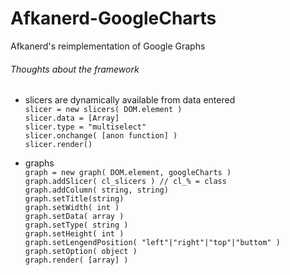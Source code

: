 # Afkanerd-GoogleCharts
Afkanerd's reimplementation of Google Graphs

###### Thoughts about the framework
- slicers are dynamically available from data entered\
`slicer = new slicers( DOM.element )`\
`slicer.data = [Array]`\
`slicer.type = "multiselect"`\
`slicer.onchange( [anon function] )`\
`slicer.render()`

- graphs\
`graph = new graph( DOM.element, googleCharts )`\
`graph.addSlicer( cl_slicers ) // cl_% = class`\
`graph.addColumn( string, string)`\
`graph.setTitle(string)`\
`graph.setWidth( int )`\
`graph.setData( array )`\
`graph.setType( string )`\
`graph.setHeight( int )`\
`graph.setLengendPosition( "left"|"right"|"top"|"buttom" )`\
`graph.setOption( object )`\
`graph.render( [array] )`
